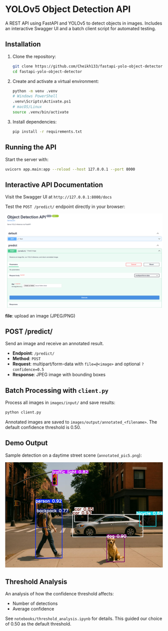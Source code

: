 # YOLOv5 Object Detection API

A REST API using FastAPI and YOLOv5 to detect objects in images. Includes an interactive Swagger UI and a batch client script for automated testing.


## Installation

1. Clone the repository:
   ```bash
   git clone https://github.com/Cheikh133/fastapi-yolo-object-detector.git
   cd fastapi-yolo-object-detector
   ```

2. Create and activate a virtual environment:
    ```bash
    python -m venv .venv
    # Windows PowerShell
    .venv\Scripts\Activate.ps1
    # macOS/Linux
    source .venv/bin/activate
    ```
3. Install dependencies:

    ```bash
    pip install -r requirements.txt
    ```

## Running the API

Start the server with:  

```bash
uvicorn app.main:app --reload --host 127.0.0.1 --port 8000
```

## Interactive API Documentation

Visit the Swagger UI at `http://127.0.0.1:8000/docs`

Test the `POST /predict/` endpoint directly in your browser:

![Swagger UI – POST /predict](screenshots/swagger.png)

**file**: upload an image (JPEG/PNG)  

## POST /predict/

Send an image and receive an annotated result.

- **Endpoint**: `/predict/`  
- **Method**: `POST`  
- **Request**: multipart/form-data with `file=@<image>` and optional `?confidence=0.5`  
- **Response**: JPEG image with bounding boxes  

## Batch Processing with `client.py`

Process all images in `images/input/` and save results:
```bash
python client.py
```
Annotated images are saved to `images/output/annotated_<filename>`. The default confidence threshold is 0.50.

## Demo Output

Sample detection on a daytime street scene (`annotated_pic5.png`):

![Demo Daytime Scene](images/output/annotated_pic5.png)

## Threshold Analysis

An analysis of how the confidence threshold affects:

- Number of detections  
- Average confidence  

See `notebooks/threshold_analysis.ipynb` for details. This guided our choice of 0.50 as the default threshold.

